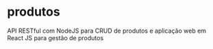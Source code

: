 # produtos
API RESTful com NodeJS para CRUD de produtos e aplicação web em React JS para gestão de produtos
